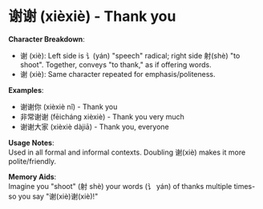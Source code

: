# **谢谢 (xièxiè) - Thank you**

**Character Breakdown**:  
- 谢 (xiè): Left side is 讠(yán) "speech" radical; right side 射(shè) "to shoot". Together, conveys "to thank," as if offering words.  
- 谢 (xiè): Same character repeated for emphasis/politeness.

**Examples**:  
- 谢谢你 (xièxiè nǐ) - Thank you  
- 非常谢谢 (fēicháng xièxiè) - Thank you very much  
- 谢谢大家 (xièxiè dàjiā) - Thank you, everyone

**Usage Notes**:  
Used in all formal and informal contexts. Doubling 谢(xiè) makes it more polite/friendly.

**Memory Aids**:  
Imagine you "shoot" (射 shè) your words (讠 yán) of thanks multiple times-so you say "谢(xiè)谢(xiè)!"